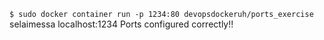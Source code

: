 `$ sudo docker container run -p 1234:80 devopsdockeruh/ports_exercise`
selaimessa localhost:1234
Ports configured correctly!!
